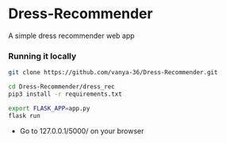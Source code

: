 # Dress-Recommender
A simple dress recommender web app

### Running it locally

```bash
git clone https://github.com/vanya-36/Dress-Recommender.git
```

```bash
cd Dress-Recommender/dress_rec
pip3 install -r requirements.txt
```

```bash
export FLASK_APP=app.py
flask run
```


*  Go to 127.0.0.1/5000/ on your browser


